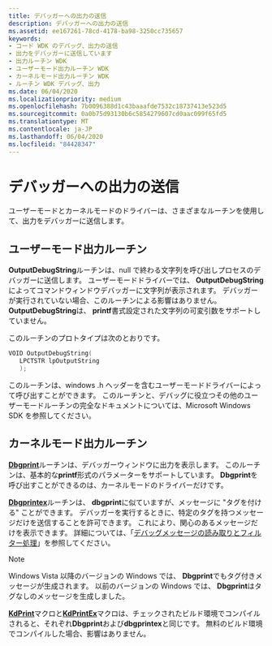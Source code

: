 ```yaml
---
title: デバッガーへの出力の送信
description: デバッガーへの出力の送信
ms.assetid: ee167261-78cd-4178-ba98-3250cc735657
keywords:
- コード WDK のデバッグ、出力の送信
- 出力をデバッガーに送信しています
- 出力ルーチン WDK
- ユーザーモード出力ルーチン WDK
- カーネルモード出力ルーチン WDK
- ルーチン WDK デバッグ、出力
ms.date: 06/04/2020
ms.localizationpriority: medium
ms.openlocfilehash: 7b0096388d1c43baaafde7532c18737413e523d5
ms.sourcegitcommit: 0a0b75d93130b6c5854279607cd0aac099f65fd5
ms.translationtype: MT
ms.contentlocale: ja-JP
ms.lasthandoff: 06/04/2020
ms.locfileid: "84428347"
---
```

# <a name="sending-output-to-the-debugger"></a>デバッガーへの出力の送信

ユーザーモードとカーネルモードのドライバーは、さまざまなルーチンを使用して、出力をデバッガーに送信します。

## <a name="user-mode-output-routines"></a>ユーザーモード出力ルーチン

**OutputDebugString**ルーチンは、null で終わる文字列を呼び出しプロセスのデバッガーに送信します。 ユーザーモードドライバーでは、 **OutputDebugString**によってコマンドウィンドウデバッガーに文字列が表示されます。 デバッガーが実行されていない場合、このルーチンによる影響はありません。 **OutputDebugString**は、 **printf**書式設定された文字列の可変引数をサポートしていません。

このルーチンのプロトタイプは次のとおりです。

```cpp
VOID OutputDebugString(
   LPCTSTR lpOutputString
   );
```

このルーチンは、windows .h ヘッダーを含むユーザーモードドライバーによって呼び出すことができます。 このルーチンと、デバッグに役立つその他のユーザーモードルーチンの完全なドキュメントについては、Microsoft Windows SDK を参照してください。

## <a name="kernel-mode-output-routines"></a>カーネルモード出力ルーチン

[**Dbgprint**](https://docs.microsoft.com/windows-hardware/drivers/ddi/wdm/nf-wdm-dbgprint)ルーチンは、デバッガーウィンドウに出力を表示します。 このルーチンは、基本的な**printf**形式のパラメーターをサポートしています。 **Dbgprint**を呼び出すことができるのは、カーネルモードのドライバーだけです。

[**Dbgprintex**](https://docs.microsoft.com/windows-hardware/drivers/ddi/wdm/nf-wdm-dbgprintex)ルーチンは、 **dbgprint**に似ていますが、メッセージに "タグを付ける" ことができます。 デバッガーを実行するときに、特定のタグを持つメッセージだけを送信することを許可できます。 これにより、関心のあるメッセージだけを表示できます。 詳細については、「[デバッグメッセージの読み取りとフィルター処理](reading-and-filtering-debugging-messages.md)」を参照してください。

> [!NOTE]
> Windows Vista 以降のバージョンの Windows では、 **Dbgprint**でもタグ付きメッセージが生成されます。 以前のバージョンの Windows では、 **Dbgprint**はタグなしのメッセージを生成しました。

[**KdPrint**](https://docs.microsoft.com/windows-hardware/drivers/ddi/wdm/nf-wdm-kdprint)マクロと[**KdPrintEx**](https://docs.microsoft.com/windows-hardware/drivers/ddi/wdm/nf-wdm-kdprintex)マクロは、チェックされたビルド環境でコンパイルされると、それぞれ**Dbgprint**および**dbgprintex**と同じです。 無料のビルド環境でコンパイルした場合、影響はありません。
